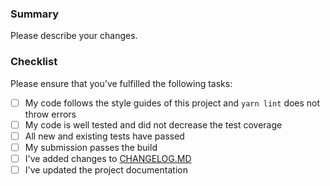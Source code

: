 ### Summary
Please describe your changes.

### Checklist
Please ensure that you've fulfilled the following tasks:
* [ ] My code follows the style guides of this project and `yarn lint` does not throw errors
* [ ] My code is well tested and did not decrease the test coverage
* [ ] All new and existing tests have passed
* [ ] My submission passes the build
* [ ] I've added changes to [CHANGELOG.MD](./CHANGELOG.MD)
* [ ] I've updated the project documentation
